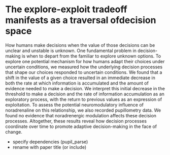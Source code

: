 # The explore-exploit tradeoff manifests as a traversal ofdecision space

How humans make decisions when the value of those decisions can be unclear and unstable is unknown. One fundamental problem in decision-making is when to depart from the familiar to explore unknown options. To explore one potential mechanism for how humans adapt their choices under uncertain conditions, we measured how the underlying decision processes that shape our choices responded to uncertain conditions. We found that a shift in the value of a given choice resulted in an immediate decrease in both the rate at which information is accumulated and the amount of evidence needed to make a decision. We interpret this initial decrease in the threshold to make a decision and the rate of information accumulation as an exploratory process, with the return to previous values as an expression of exploitation. To assess the potential neuromodulatory influence of noradrenaline on this relationship, we also recorded pupillometry data. We found no evidence that noradrenergic modulation affects these decision processes. Altogether, these results reveal how decision processes coordinate over time to promote adaptive decision-making in the face of change. 


* specify dependencies (pupil_parse)
* rename with paper title (or include)
